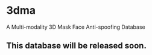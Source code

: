# 3dma
A Multi-modality 3D Mask Face Anti-spoofing Database
## This database will be released soon.

